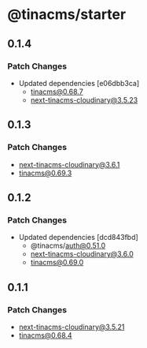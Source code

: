 # @tinacms/starter

## 0.1.4

### Patch Changes

- Updated dependencies [e06dbb3ca]
  - tinacms@0.68.7
  - next-tinacms-cloudinary@3.5.23

## 0.1.3

### Patch Changes

- next-tinacms-cloudinary@3.6.1
- tinacms@0.69.3

## 0.1.2

### Patch Changes

- Updated dependencies [dcd843fbd]
  - @tinacms/auth@0.51.0
  - next-tinacms-cloudinary@3.6.0
  - tinacms@0.69.0

## 0.1.1

### Patch Changes

- next-tinacms-cloudinary@3.5.21
- tinacms@0.68.4
